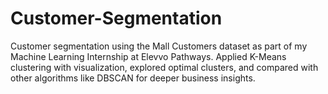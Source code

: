 # Customer-Segmentation
Customer segmentation using the Mall Customers dataset as part of my Machine Learning Internship at Elevvo Pathways. Applied K-Means clustering with visualization, explored optimal clusters, and compared with other algorithms like DBSCAN for deeper business insights.
